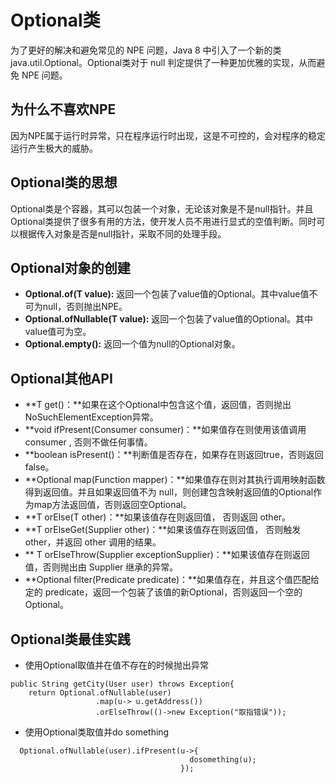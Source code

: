 # Optional类

为了更好的解决和避免常见的 NPE 问题，Java 8 中引入了一个新的类 java.util.Optional。Optional类对于 null 判定提供了一种更加优雅的实现，从而避免 NPE 问题。

## 为什么不喜欢NPE

因为NPE属于运行时异常，只在程序运行时出现，这是不可控的，会对程序的稳定运行产生极大的威胁。



## Optional类的思想

Optional类是个容器，其可以包装一个对象，无论该对象是不是null指针。并且Optional类提供了很多有用的方法，使开发人员不用进行显式的空值判断。同时可以根据传入对象是否是null指针，采取不同的处理手段。



## Optional对象的创建

- **Optional.of(T value):** 返回一个包装了value值的Optional。其中value值不可为null，否则抛出NPE。
- **Optional.ofNullable(T value):** 返回一个包装了value值的Optional。其中value值可为空。
- **Optional.empty():** 返回一个值为null的Optional对象。

## Optional其他API

- **T get()：**如果在这个Optional中包含这个值，返回值，否则抛出NoSuchElementException异常。
- **void ifPresent(Consumer consumer)：**如果值存在则使用该值调用 consumer , 否则不做任何事情。
- **boolean isPresent()：**判断值是否存在，如果存在则返回true，否则返回 false。
- **Optional map(Function mapper)：**如果值存在则对其执行调用映射函数得到返回值。并且如果返回值不为 null，则创建包含映射返回值的Optional作为map方法返回值，否则返回空Optional。
- **T orElse(T other)：**如果该值存在则返回值， 否则返回 other。
- **T orElseGet(Supplier other)：**如果该值存在则返回值， 否则触发 other，并返回 other 调用的结果。
- ** T orElseThrow(Supplier exceptionSupplier)：**如果该值存在则返回值，否则抛出由 Supplier 继承的异常。
- **Optional filter(Predicate predicate)：**如果值存在，并且这个值匹配给定的 predicate，返回一个包装了该值的新Optional，否则返回一个空的Optional。



## Optional类最佳实践



- 使用Optional取值并在值不存在的时候抛出异常

```
public String getCity(User user) throws Exception{
    return Optional.ofNullable(user)
                   .map(u-> u.getAddress())
                   .orElseThrow(()->new Exception("取指错误"));
```



- 使用Optional类取值并do something

```
  Optional.ofNullable(user).ifPresent(u->{
                                        dosomething(u);
                                      });
```